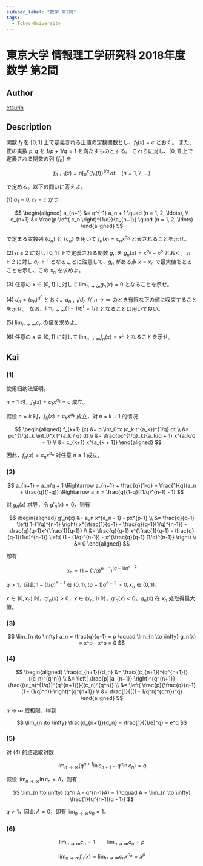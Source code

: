 ```yaml
---
sidebar_label: "数学 第2問"
tags:
  - Tokyo-University
---
```

# 東京大学 情報理工学研究科 2018年度 数学 第2問

## **Author**
[etsurin](https://zhuanlan.zhihu.com/p/561992447)

## **Description**
関数 $f_1$ を $[0,1]$ 上で定義される正値の定数関数とし、$f_1(x) = c$ とおく。
また、正の実数 $p, q$ を $1/p + 1/q = 1$ を満たすものとする。
これらに対し、$[0,1]$ 上で定義される関数の列 $\{f_n\}$ を

$$
f_{n+1}(x) = p \int_0^x (f_n(t))^{1/q} \, dt \quad (n = 1, 2, \ldots)
$$

で定める。以下の問いに答えよ。

(1) $a_1 = 0, \, c_1 = c$ かつ

$$
\begin{aligned}
a_{n+1} &= q^{-1} a_n + 1 \quad (n = 1, 2, \ldots), \\
c_{n+1} &= \frac{p \left( c_n \right)^{1/q}}{a_{n+1}} \quad (n = 1, 2, \ldots)
\end{aligned}
$$

で定まる実数列 $\{a_n\}$ と $\{c_n\}$ を用いて $f_n(x) = c_n x^{a_n}$ と表されることを示せ。

(2) $n \geq 2$ に対し $[0,1]$ 上で定義される関数 $g_n$ を $g_n(x) = x^{a_n} - x^p$ とおく。
$n \geq 2$ に対し $a_n \geq 1$ となることに注意して、$g_n$ がある点 $x = x_n$ で最大値をとることを示し、この $x_n$ を求めよ。

(3) 任意の $x \in [0,1]$ に対して $\lim_{n \to \infty} g_n(x) = 0$ となることを示せ。

(4) $d_n = (c_n)^{q^n}$ とおく。$d_{n+1}/d_n$ が $n \to \infty$ のとき有限な正の値に収束することを示せ。
なお、$\lim_{t \to \infty} (1 - 1/t)^t = 1/e$ となることは用いて良い。

(5) $\lim_{n \to \infty} c_n$ の値を求めよ。

(6) 任意の $x \in [0,1]$ に対して $\lim_{n \to \infty} f_n(x) = x^p$ となることを示せ。

## **Kai**
### (1)
使用归纳法证明。

$n = 1$ 时，$f_1(x) = c_1 x^{a_1} = c$ 成立。

假设 $n = k$ 时，$f_k(x) = c_k x^{a_k}$ 成立，对 n = k + 1 的情况

$$
\begin{aligned}
f_{k+1} (x) &= p \int_0^x (c_k t^{a_k})^{1/q} dt \\
&= pc^{1/q}_k \int_0^x t^{a_k / q} dt \\
&= \frac{pc^{1/q}_k}{a_k/q + 1} x^{a_k/q + 1} \\
&= c_{k+1} x^{a_{k + 1}}
\end{aligned}
$$

因此，$f_n(x) = c_n x^{a_n}$ 对任意 $n \geq 1$ 成立。

### (2)

$$
a_{n+1} = a_n/q + 1 \Rightarrow a_{n+1} + \frac{q}{1-q} = \frac{1}{q}(a_n + \frac{q}{1-q}) \Rightarrow a_n = \frac{q}{1-q}((1/q)^{n-1} - 1)
$$

对 $g_n(x)$ 求导，令 $g'_n(x) = 0$，则有

$$
\begin{aligned}
g'_n(x) &= a_n x^{a_n - 1} - px^{p-1} \\
&= \frac{q}{q-1} \left( 1-(1/q)^{n-1} \right) x^{\frac{1}{q-1} - \frac{q}{q-1}(1/q)^{n-1}} - \frac{q}{q-1}x^{\frac{1}{q-1}} \\
&= \frac{q}{q-1} x^{\frac{1}{q-1} - \frac{q}{q-1}(1/q)^{n-1}} \left( (1 - (1/q)^{n-1}) - x^{\frac{q}{q-1} (1/q)^{n-1}} \right) \\
&= 0
\end{aligned}
$$

即有

$$
x_n = \left( 1 - (1/q)^{n-1} \right)^{(q-1)q^{n-2}}
$$

$q > 1$，因此 $1 - (1/q)^{n-1} \in (0, 1), (q-1)q^{n-2} > 0, x_n \in (0, 1)$。

$x \in (0, x_n)$ 时，$g'_n(x) > 0$，$x \in (x_n, 1)$ 时，$g'_n(x) < 0$。$g_n(x)$ 在 $x_n$ 处取得最大值。

### (3)

$$
\lim_{n \to \infty} a_n = \frac{q}{q-1} = p \qquad \lim_{n \to \infty} g_n(x) = x^p - x^p = 0
$$

### (4)

$$
\begin{aligned}
\frac{d_{n+1}}{d_n} &= \frac{(c_{n+1})^{q^{n+1}}}{(c_n)^{q^n}} \\
&= \left( \frac{p}{a_{n+1}} \right)^{q^{n+1}} \frac{((c_n)^{1/q})^{q^{n+1}}}{(c_n)^{q^n}} \\
&= \left( \frac{p}{\frac{q}{q-1}(1 - (1/q)^n)} \right)^{q^{n+1}} \\
&= \frac{1}{((1 - 1/q^n)^{q^n})^q}
\end{aligned}
$$

$n \to \infty$ 取极限，得到

$$
\lim_{n \to \infty} \frac{d_{n+1}}{d_n} = \frac{1}{(1/e)^q} = e^q
$$

### (5)
对 (4) 的结论取对数

$$
\lim_{n \to \infty} (q^{n+1} \ln c_{n+1} - q^n \ln c_n) = q
$$

假设 $\lim_{n \to \infty} \ln c_n = A$，则有

$$
\lim_{n \to \infty} (q^n A - q^{n-1}A) = 1 \qquad A = \lim_{n \to \infty} \frac{1}{q^{n-1}(q - 1)}
$$

$q > 1$，因此 $A = 0$，即有 $\lim_{n \to \infty} c_n = 1$。

### (6)

$$
\lim_{n \to \infty} c_n = 1 \qquad \lim_{n \to \infty} a_n = p
$$

$$
\lim_{n \to \infty} f_n(x) = \lim_{n \to \infty} c_n x^{a_n} = x^p
$$